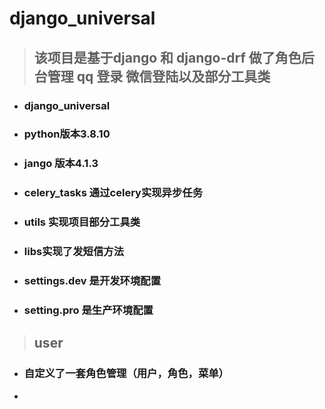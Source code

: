 # django_universal

> ## 该项目是基于django 和 django-drf 做了角色后台管理 qq 登录 微信登陆以及部分工具类

* ### django_universal

* ### python版本3.8.10 

* ### jango 版本4.1.3

* ### celery_tasks 通过celery实现异步任务

* ### utils 实现项目部分工具类

* ### libs实现了发短信方法

* ### settings.dev 是开发环境配置

* ### setting.pro 是生产环境配置

> ## user

* ### 自定义了一套角色管理（用户，角色，菜单）

* 
